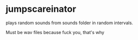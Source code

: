 # jumpscareinator

plays random sounds from sounds folder in random intervals.

Must be wav files because fuck you, that's why
